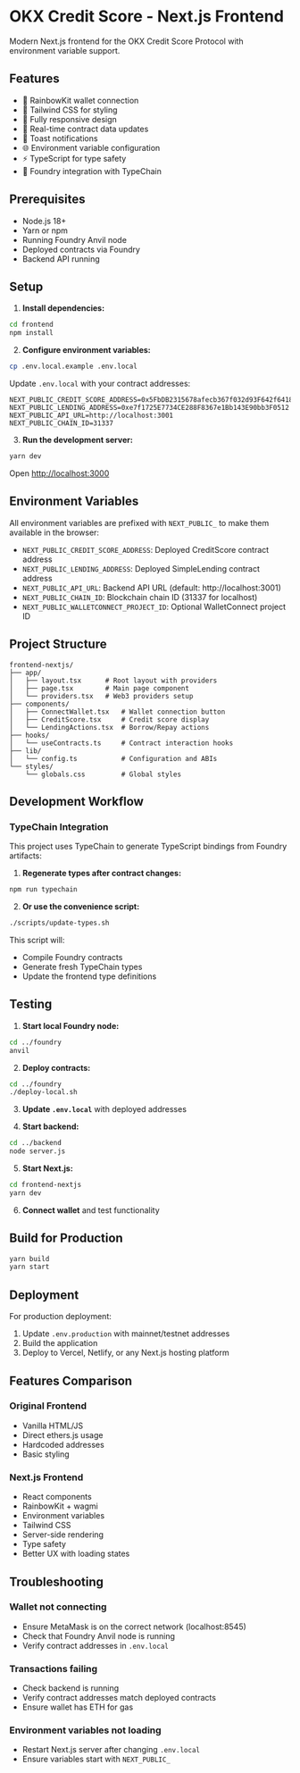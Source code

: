# OKX Credit Score - Next.js Frontend

Modern Next.js frontend for the OKX Credit Score Protocol with environment variable support.

## Features

- 🔐 RainbowKit wallet connection
- 🎨 Tailwind CSS for styling
- 📱 Fully responsive design
- 🔄 Real-time contract data updates
- 🍞 Toast notifications
- 🌐 Environment variable configuration
- ⚡ TypeScript for type safety
- 🔨 Foundry integration with TypeChain

## Prerequisites

- Node.js 18+
- Yarn or npm
- Running Foundry Anvil node
- Deployed contracts via Foundry
- Backend API running

## Setup

1. **Install dependencies:**

```bash
cd frontend
npm install
```

2. **Configure environment variables:**

```bash
cp .env.local.example .env.local
```

Update `.env.local` with your contract addresses:

```
NEXT_PUBLIC_CREDIT_SCORE_ADDRESS=0x5FbDB2315678afecb367f032d93F642f64180aa3
NEXT_PUBLIC_LENDING_ADDRESS=0xe7f1725E7734CE288F8367e1Bb143E90bb3F0512
NEXT_PUBLIC_API_URL=http://localhost:3001
NEXT_PUBLIC_CHAIN_ID=31337
```

3. **Run the development server:**

```bash
yarn dev
```

Open [http://localhost:3000](http://localhost:3000)

## Environment Variables

All environment variables are prefixed with `NEXT_PUBLIC_` to make them available in the browser:

- `NEXT_PUBLIC_CREDIT_SCORE_ADDRESS`: Deployed CreditScore contract address
- `NEXT_PUBLIC_LENDING_ADDRESS`: Deployed SimpleLending contract address
- `NEXT_PUBLIC_API_URL`: Backend API URL (default: http://localhost:3001)
- `NEXT_PUBLIC_CHAIN_ID`: Blockchain chain ID (31337 for localhost)
- `NEXT_PUBLIC_WALLETCONNECT_PROJECT_ID`: Optional WalletConnect project ID

## Project Structure

```
frontend-nextjs/
├── app/
│   ├── layout.tsx      # Root layout with providers
│   ├── page.tsx        # Main page component
│   └── providers.tsx   # Web3 providers setup
├── components/
│   ├── ConnectWallet.tsx   # Wallet connection button
│   ├── CreditScore.tsx     # Credit score display
│   └── LendingActions.tsx  # Borrow/Repay actions
├── hooks/
│   └── useContracts.ts     # Contract interaction hooks
├── lib/
│   └── config.ts           # Configuration and ABIs
└── styles/
    └── globals.css         # Global styles
```

## Development Workflow

### TypeChain Integration

This project uses TypeChain to generate TypeScript bindings from Foundry artifacts:

1. **Regenerate types after contract changes:**

```bash
npm run typechain
```

2. **Or use the convenience script:**

```bash
./scripts/update-types.sh
```

This script will:

- Compile Foundry contracts
- Generate fresh TypeChain types
- Update the frontend type definitions

## Testing

1. **Start local Foundry node:**

```bash
cd ../foundry
anvil
```

2. **Deploy contracts:**

```bash
cd ../foundry
./deploy-local.sh
```

3. **Update `.env.local`** with deployed addresses

4. **Start backend:**

```bash
cd ../backend
node server.js
```

5. **Start Next.js:**

```bash
cd frontend-nextjs
yarn dev
```

6. **Connect wallet** and test functionality

## Build for Production

```bash
yarn build
yarn start
```

## Deployment

For production deployment:

1. Update `.env.production` with mainnet/testnet addresses
2. Build the application
3. Deploy to Vercel, Netlify, or any Next.js hosting platform

## Features Comparison

### Original Frontend

- Vanilla HTML/JS
- Direct ethers.js usage
- Hardcoded addresses
- Basic styling

### Next.js Frontend

- React components
- RainbowKit + wagmi
- Environment variables
- Tailwind CSS
- Server-side rendering
- Type safety
- Better UX with loading states

## Troubleshooting

### Wallet not connecting

- Ensure MetaMask is on the correct network (localhost:8545)
- Check that Foundry Anvil node is running
- Verify contract addresses in `.env.local`

### Transactions failing

- Check backend is running
- Verify contract addresses match deployed contracts
- Ensure wallet has ETH for gas

### Environment variables not loading

- Restart Next.js server after changing `.env.local`
- Ensure variables start with `NEXT_PUBLIC_`
